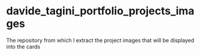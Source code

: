# davide_tagini_portfolio_projects_images
The repository from which I extract the project images that will be displayed into the cards
